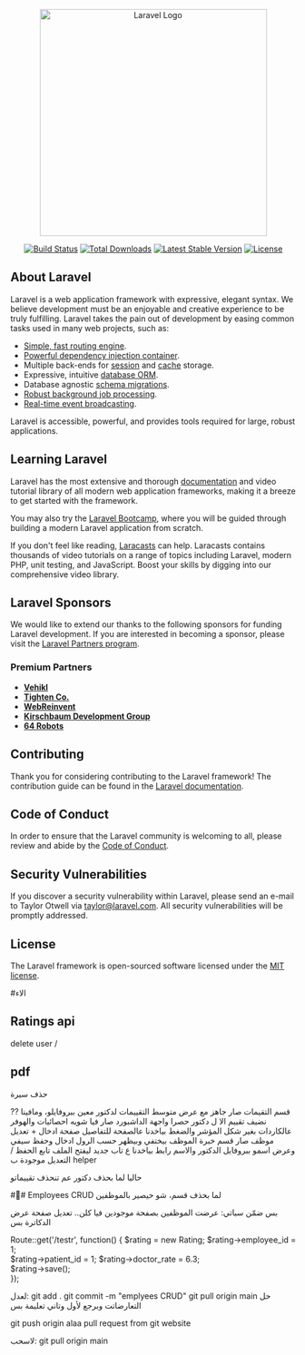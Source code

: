 <p align="center"><a href="https://laravel.com" target="_blank"><img src="https://raw.githubusercontent.com/laravel/art/master/logo-lockup/5%20SVG/2%20CMYK/1%20Full%20Color/laravel-logolockup-cmyk-red.svg" width="400" alt="Laravel Logo"></a></p>

<p align="center">
<a href="https://github.com/laravel/framework/actions"><img src="https://github.com/laravel/framework/workflows/tests/badge.svg" alt="Build Status"></a>
<a href="https://packagist.org/packages/laravel/framework"><img src="https://img.shields.io/packagist/dt/laravel/framework" alt="Total Downloads"></a>
<a href="https://packagist.org/packages/laravel/framework"><img src="https://img.shields.io/packagist/v/laravel/framework" alt="Latest Stable Version"></a>
<a href="https://packagist.org/packages/laravel/framework"><img src="https://img.shields.io/packagist/l/laravel/framework" alt="License"></a>
</p>

## About Laravel

Laravel is a web application framework with expressive, elegant syntax. We believe development must be an enjoyable and creative experience to be truly fulfilling. Laravel takes the pain out of development by easing common tasks used in many web projects, such as:

- [Simple, fast routing engine](https://laravel.com/docs/routing).
- [Powerful dependency injection container](https://laravel.com/docs/container).
- Multiple back-ends for [session](https://laravel.com/docs/session) and [cache](https://laravel.com/docs/cache) storage.
- Expressive, intuitive [database ORM](https://laravel.com/docs/eloquent).
- Database agnostic [schema migrations](https://laravel.com/docs/migrations).
- [Robust background job processing](https://laravel.com/docs/queues).
- [Real-time event broadcasting](https://laravel.com/docs/broadcasting).

Laravel is accessible, powerful, and provides tools required for large, robust applications.

## Learning Laravel

Laravel has the most extensive and thorough [documentation](https://laravel.com/docs) and video tutorial library of all modern web application frameworks, making it a breeze to get started with the framework.

You may also try the [Laravel Bootcamp](https://bootcamp.laravel.com), where you will be guided through building a modern Laravel application from scratch.

If you don't feel like reading, [Laracasts](https://laracasts.com) can help. Laracasts contains thousands of video tutorials on a range of topics including Laravel, modern PHP, unit testing, and JavaScript. Boost your skills by digging into our comprehensive video library.

## Laravel Sponsors

We would like to extend our thanks to the following sponsors for funding Laravel development. If you are interested in becoming a sponsor, please visit the [Laravel Partners program](https://partners.laravel.com).

### Premium Partners

- **[Vehikl](https://vehikl.com/)**
- **[Tighten Co.](https://tighten.co)**
- **[WebReinvent](https://webreinvent.com/)**
- **[Kirschbaum Development Group](https://kirschbaumdevelopment.com)**
- **[64 Robots](https://64robots.com)**

## Contributing

Thank you for considering contributing to the Laravel framework! The contribution guide can be found in the [Laravel documentation](https://laravel.com/docs/contributions).

## Code of Conduct

In order to ensure that the Laravel community is welcoming to all, please review and abide by the [Code of Conduct](https://laravel.com/docs/contributions#code-of-conduct).

## Security Vulnerabilities

If you discover a security vulnerability within Laravel, please send an e-mail to Taylor Otwell via [taylor@laravel.com](mailto:taylor@laravel.com). All security vulnerabilities will be promptly addressed.

## License

The Laravel framework is open-sourced software licensed under the [MIT license](https://opensource.org/licenses/MIT).


 
#الاء 
## Ratings api
delete user /  

## pdf
حذف سيرة
   
??
قسم التقيمات صار جاهز مع عرض متوسط التقييمات لدكتور معين ببروفايلو، ومافينا نضيف تقييم الا ل دكتور حصرا
واجهة الداشبورد صار فيا شويه احصائيات والهوفر عالكاردات بغير شكل المؤشر والضغط بياخدنا عالصفحة للتفاصيل
صفحة ادخال + تعديل موظف صار قسم خبرة الموظف بيختفي وبيظهر حسب الرول
ادخال وحفظ سيفي وعرض اسمو ببروفايل الدكتور والاسم رابط بياخدنا ع تاب جديد ليفتح الملف
تابع الحفظ / التعديل موجودة ب helper



حاليا لما بحذف دكتور عم تنحذف تقييماتو


##ُ Employees CRUD
لما بحذف قسم، شو حيصير بالموظفين
 
بس ضمّن سباتي:
عرضت الموظفين بصفحة موجودين فيا كلن.. تعديل صفحة عرض الدكاترة بس
 

Route::get('/testr', function() { 
         $rating = new Rating; 
         $rating->employee_id = 1;  
         $rating->patient_id  = 1;
         $rating->doctor_rate = 6.3;        
         $rating->save();             
        });


لعدل:
git add .
git commit -m "emplyees CRUD"
git pull origin main
حل التعارضاتت وبرجع لأول وتاني تعليمة بس
    
git push origin alaa
pull request from git website

لاسحب:
git pull origin main